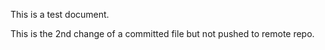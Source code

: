 This is a test document.

This is the 2nd change of a committed file but not pushed to remote repo.




